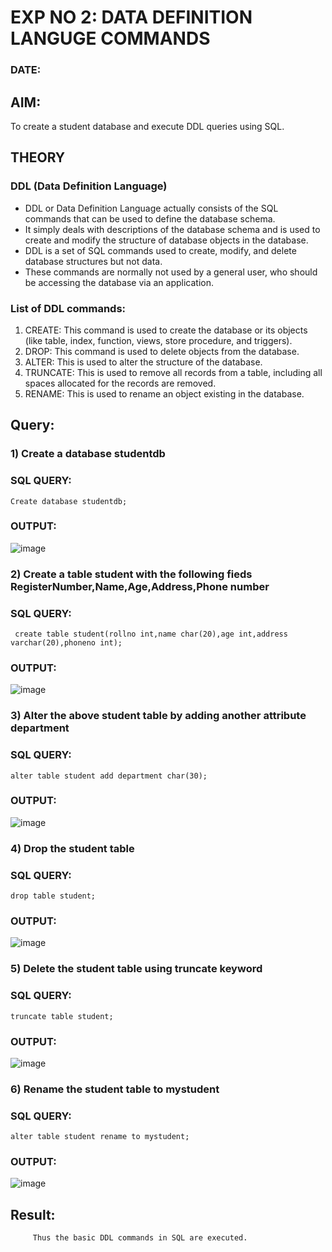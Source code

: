 # EXP NO 2: DATA DEFINITION LANGUGE COMMANDS 
### DATE:
## AIM:
To create a student database and execute DDL queries using SQL.


## THEORY
### DDL (Data Definition Language)

* DDL or Data Definition Language actually consists of the SQL commands that can be used to define the database schema.
* It simply deals with descriptions of the database schema and is used to create and modify the structure of database objects in the database.
* DDL is a set of SQL commands used to create, modify, and delete database structures but not data.
* These commands are normally not used by a general user, who should be accessing the database via an application.

 
### List of DDL commands: 
1. CREATE: This command is used to create the database or its objects (like table, index, function, views, store procedure, and triggers).
2. DROP: This command is used to delete objects from the database.
3. ALTER: This is used to alter the structure of the database.
4. TRUNCATE: This is used to remove all records from a table, including all spaces allocated for the records are removed.
5. RENAME: This is used to rename an object existing in the database.

## Query:
### 1) Create a database studentdb

### SQL QUERY:
```
Create database studentdb;
```
### OUTPUT:
![image](https://github.com/Adithya-Siddam/DBMS/assets/93427248/5968202e-2181-4492-9795-14088ac07bb7)

### 2) Create a table student with the following fieds RegisterNumber,Name,Age,Address,Phone number

### SQL QUERY: 
```
 create table student(rollno int,name char(20),age int,address varchar(20),phoneno int);
```

### OUTPUT:
![image](https://github.com/Adithya-Siddam/DBMS/assets/93427248/a475cc2c-991e-42d0-be06-760cd909cb7c)

### 3) Alter the above student table by adding another attribute department

### SQL QUERY: 
```
alter table student add department char(30);
```
### OUTPUT:
![image](https://github.com/Adithya-Siddam/DBMS/assets/93427248/04623f48-4711-485a-9758-8251a8e292ed)


### 4) Drop the student table
 
### SQL QUERY: 
```
drop table student;
```

### OUTPUT:
![image](https://github.com/Adithya-Siddam/DBMS/assets/93427248/0d1a229b-1a17-4a59-999d-89f6d9bf9d96)


### 5) Delete the student table using truncate keyword

### SQL QUERY: 
```
truncate table student;
```
### OUTPUT:

![image](https://github.com/Adithya-Siddam/DBMS/assets/93427248/a7ebfb1a-a69a-48c0-9aa3-76730edc2e5f)


### 6) Rename the student table to mystudent

### SQL QUERY: 
```
alter table student rename to mystudent;
```

### OUTPUT:
![image](https://github.com/Adithya-Siddam/DBMS/assets/93427248/8586ae53-a448-4913-814e-ee695781ecfd)


## Result:
         Thus the basic DDL commands in SQL are executed. 


